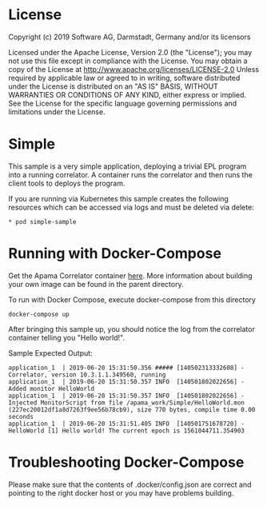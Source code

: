 License
=======
Copyright (c) 2019 Software AG, Darmstadt, Germany and/or its licensors

Licensed under the Apache License, Version 2.0 (the "License"); you may not use this
file except in compliance with the License. You may obtain a copy of the License at
http://www.apache.org/licenses/LICENSE-2.0
Unless required by applicable law or agreed to in writing, software distributed under the
License is distributed on an "AS IS" BASIS, WITHOUT WARRANTIES OR CONDITIONS OF ANY KIND,
either express or implied. 
See the License for the specific language governing permissions and limitations under the License.

Simple
======
This sample is a very simple application, deploying a trivial EPL program into
a running correlator. A container runs the correlator and then runs the client
tools to deploys the program.

If you are running via Kubernetes this sample creates the following
resources which can be accessed via logs and must be deleted via delete:

	* pod simple-sample

Running with Docker-Compose
==============

Get the Apama Correlator container [here](https://hub.docker.com/_/apama-correlator). More information about building your own image can be found in the parent directory.

To run with Docker Compose, execute docker-compose from this directory

```
docker-compose up
```

After bringing this sample up, you should notice the log from the correlator
container telling you "Hello world!".

Sample Expected Output:
```
application_1  | 2019-06-20 15:31:50.356 ##### [140502313332608] - Correlator, version 10.3.1.1.349560, running
application_1  | 2019-06-20 15:31:50.357 INFO  [140501802022656] - Added monitor HelloWorld
application_1  | 2019-06-20 15:31:50.357 INFO  [140501802022656] - Injected MonitorScript from file /apama_work/Simple/HelloWorld.mon (227ec20012df1a8d7263f9ee56b78cb9), size 770 bytes, compile time 0.00 seconds
application_1  | 2019-06-20 15:31:51.405 INFO  [140501751678720] - HelloWorld [1] Hello world! The current epoch is 1561044711.354903
```

Troubleshooting Docker-Compose
=======

Please make sure that the contents of .docker/config.json are correct and pointing to the right docker host or you may have problems building. 
